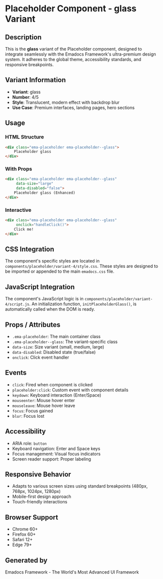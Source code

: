 # Placeholder Component - glass Variant

## Description
This is the **glass** variant of the Placeholder component, designed to integrate seamlessly with the Emadocs Framework's ultra-premium design system. It adheres to the global theme, accessibility standards, and responsive breakpoints.

## Variant Information
- **Variant**: glass
- **Number**: 4/5
- **Style**: Translucent, modern effect with backdrop blur
- **Use Case**: Premium interfaces, landing pages, hero sections

## Usage

### HTML Structure
```html
<div class="ema-placeholder ema-placeholder--glass">
    Placeholder glass
</div>
```

### With Props
```html
<div class="ema-placeholder ema-placeholder--glass" 
     data-size="large" 
     data-disabled="false">
    Placeholder glass (Enhanced)
</div>
```

### Interactive
```html
<div class="ema-placeholder ema-placeholder--glass" 
     onclick="handleClick()">
    Click me!
</div>
```

## CSS Integration
The component's specific styles are located in `components/placeholder/variant-4/style.css`. These styles are designed to be imported or appended to the main `emadocs.css` file.

## JavaScript Integration
The component's JavaScript logic is in `components/placeholder/variant-4/script.js`. An initialization function, `initPlaceholderGlass()`, is automatically called when the DOM is ready.

## Props / Attributes
- `.ema-placeholder`: The main container class
- `.ema-placeholder--glass`: The variant-specific class
- `data-size`: Size variant (small, medium, large)
- `data-disabled`: Disabled state (true/false)
- `onclick`: Click event handler

## Events
- `click`: Fired when component is clicked
- `placeholder:click`: Custom event with component details
- `keydown`: Keyboard interaction (Enter/Space)
- `mouseenter`: Mouse hover enter
- `mouseleave`: Mouse hover leave
- `focus`: Focus gained
- `blur`: Focus lost

## Accessibility
- ARIA role: `button`
- Keyboard navigation: Enter and Space keys
- Focus management: Visual focus indicators
- Screen reader support: Proper labeling

## Responsive Behavior
- Adapts to various screen sizes using standard breakpoints (480px, 768px, 1024px, 1280px)
- Mobile-first design approach
- Touch-friendly interactions

## Browser Support
- Chrome 60+
- Firefox 60+
- Safari 12+
- Edge 79+

## Generated by
Emadocs Framework - The World's Most Advanced UI Framework
